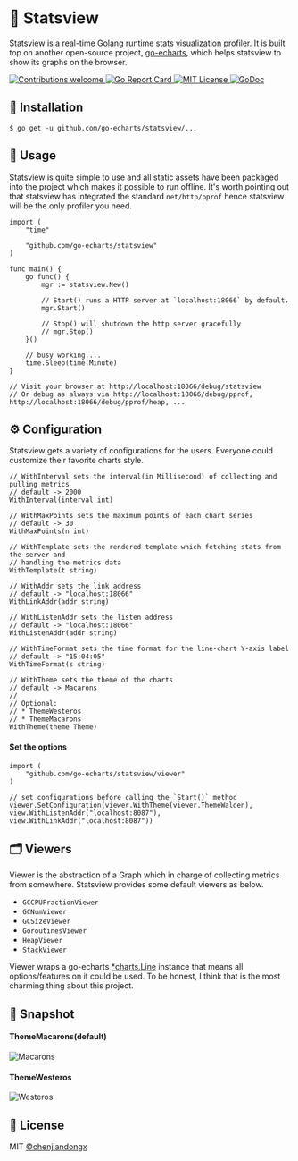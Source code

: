 # 🚀 Statsview

Statsview is a real-time Golang runtime stats visualization profiler. It is built top on another open-source project, [go-echarts](https://github.com/go-echarts/go-echarts), which helps statsview to show its graphs on the browser.

<a href="https://github.com/go-echarts/statsview/pulls">
    <img src="https://img.shields.io/badge/contributions-welcome-brightgreen.svg?style=flat" alt="Contributions welcome">
</a>
<a href="https://goreportcard.com/report/github.com/go-echarts/statsview">
    <img src="https://goreportcard.com/badge/github.com/go-echarts/statsview" alt="Go Report Card">
</a>
<a href="https://opensource.org/licenses/MIT">
    <img src="https://img.shields.io/badge/License-MIT-brightgreen.svg" alt="MIT License">
</a>
<a href="https://pkg.go.dev/github.com/go-echarts/statsview">
    <img src="https://godoc.org/github.com/go-echarts/statsview?status.svg" alt="GoDoc">
 </a>

## 🔰 Installation

```shell
$ go get -u github.com/go-echarts/statsview/...
```

## 📝 Usage

Statsview is quite simple to use and all static assets have been packaged into the project which makes it possible to run offline. It's worth pointing out that statsview has integrated the standard `net/http/pprof` hence statsview will be the only profiler you need.

```golang
import (
    "time"

    "github.com/go-echarts/statsview"
)

func main() {
    go func() {
        mgr := statsview.New()

        // Start() runs a HTTP server at `localhost:18066` by default.
        mgr.Start()

        // Stop() will shutdown the http server gracefully
        // mgr.Stop()
    }()

    // busy working....
    time.Sleep(time.Minute)
}

// Visit your browser at http://localhost:18066/debug/statsview
// Or debug as always via http://localhost:18066/debug/pprof, http://localhost:18066/debug/pprof/heap, ...
```

## ⚙️ Configuration

Statsview gets a variety of configurations for the users. Everyone could customize their favorite charts style.

```golang
// WithInterval sets the interval(in Millisecond) of collecting and pulling metrics
// default -> 2000
WithInterval(interval int)

// WithMaxPoints sets the maximum points of each chart series
// default -> 30
WithMaxPoints(n int)

// WithTemplate sets the rendered template which fetching stats from the server and
// handling the metrics data
WithTemplate(t string)

// WithAddr sets the link address
// default -> "localhost:18066"
WithLinkAddr(addr string)

// WithListenAddr sets the listen address
// default -> "localhost:18066"
WithListenAddr(addr string)

// WithTimeFormat sets the time format for the line-chart Y-axis label
// default -> "15:04:05"
WithTimeFormat(s string)

// WithTheme sets the theme of the charts
// default -> Macarons
//
// Optional:
// * ThemeWesteros
// * ThemeMacarons
WithTheme(theme Theme)
```

#### Set the options

```golang
import (
    "github.com/go-echarts/statsview/viewer"
)

// set configurations before calling the `Start()` method
viewer.SetConfiguration(viewer.WithTheme(viewer.ThemeWalden), view.WithListenAddr("localhost:8087"), view.WithLinkAddr("localhost:8087"))
```

## 🗂 Viewers

Viewer is the abstraction of a Graph which in charge of collecting metrics from somewhere. Statsview provides some default viewers as below.

* `GCCPUFractionViewer`
* `GCNumViewer`
* `GCSizeViewer`
* `GoroutinesViewer`
* `HeapViewer`
* `StackViewer`

Viewer wraps a go-echarts [*charts.Line](https://github.com/go-echarts/go-echarts/blob/master/charts/line.go) instance that means all options/features on it could be used. To be honest, I think that is the most charming thing about this project.

## 🔖 Snapshot

#### ThemeMacarons(default)

![Macarons](https://user-images.githubusercontent.com/19553554/99491359-92d9f680-29a6-11eb-99c8-bc333cb90893.png)

#### ThemeWesteros

![Westeros](https://user-images.githubusercontent.com/19553554/99491179-42629900-29a6-11eb-852b-694662fcd3aa.png)

## 📄 License

MIT [©chenjiandongx](https://github.com/chenjiandongx)
